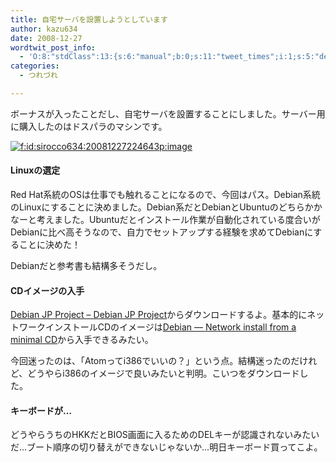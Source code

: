 ```yaml
---
title: 自宅サーバを設置しようとしています
author: kazu634
date: 2008-12-27
wordtwit_post_info:
  - 'O:8:"stdClass":13:{s:6:"manual";b:0;s:11:"tweet_times";i:1;s:5:"delay";i:0;s:7:"enabled";i:1;s:10:"separation";s:2:"60";s:7:"version";s:3:"3.7";s:14:"tweet_template";b:0;s:6:"status";i:2;s:6:"result";a:0:{}s:13:"tweet_counter";i:2;s:13:"tweet_log_ids";a:1:{i:0;i:4467;}s:9:"hash_tags";a:0:{}s:8:"accounts";a:1:{i:0;s:7:"kazu634";}}'
categories:
  - つれづれ

---
```

<div class="section">
<p>
    ボーナスが入ったことだし、自宅サーバを設置することにしました。サーバー用に購入したのはドスパラのマシンです。
</p>
  
<p>
<a href="http://f.hatena.ne.jp/sirocco634/20081227224643" onclick="__gaTracker('send', 'event', 'outbound-article', 'http://f.hatena.ne.jp/sirocco634/20081227224643', '');" class="hatena-fotolife" target="_blank"><img src="http://cdn-ak.f.st-hatena.com/images/fotolife/s/sirocco634/20081227/20081227224643.png" alt="f:id:sirocco634:20081227224643p:image" title="f:id:sirocco634:20081227224643p:image" class="hatena-fotolife" /></a>
</p>
  
<h4>
    Linuxの選定
</h4>
  
<p>
    Red Hat系統のOSは仕事でも触れることになるので、今回はパス。Debian系統のLinuxにすることに決めました。Debian系だとDebianとUbuntuのどちらかかなーと考えました。Ubuntuだとインストール作業が自動化されている度合いがDebianに比べ高そうなので、自力でセットアップする経験を求めてDebianにすることに決めた！
</p>
  
<p>
    Debianだと参考書も結構多そうだし。
</p>
  
<h4>
    CDイメージの入手
</h4>
  
<p>
<a href="http://www.debian.or.jp/" onclick="__gaTracker('send', 'event', 'outbound-article', 'http://www.debian.or.jp/', 'Debian JP Project &#8211; Debian JP Project');" target="_blank">Debian JP Project &#8211; Debian JP Project</a>からダウンロードするよ。基本的にネットワークインストールCDのイメージは<a href="http://www.jp.debian.org/CD/netinst/" onclick="__gaTracker('send', 'event', 'outbound-article', 'http://www.jp.debian.org/CD/netinst/', 'Debian &#8212; Network install from a minimal CD');" target="_blank">Debian &#8212; Network install from a minimal CD</a>から入手できるみたい。
</p>
  
<p>
    今回迷ったのは、「Atomってi386でいいの？」という点。結構迷ったのだけれど、どうやらi386のイメージで良いみたいと判明。こいつをダウンロードした。
</p>
  
<h4>
    キーボードが…
</h4>
  
<p>
    どうやらうちのHKKだとBIOS画面に入るためのDELキーが認識されないみたいだ…ブート順序の切り替えができないじゃないか…明日キーボード買ってこよ。
</p>
</div>
